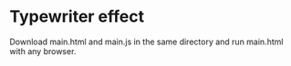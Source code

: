 # Typewriter effect

Download main.html and main.js in the same directory and run main.html with any browser. 
